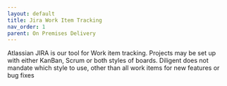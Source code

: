 ```yaml
---
layout: default
title: Jira Work Item Tracking
nav_order: 1
parent: On Premises Delivery
---
```


Atlassian JIRA is our tool for Work item tracking. Projects may be set up with either KanBan, Scrum or both styles of boards. Diligent does not mandate which style to use, other than all work items for new features or bug fixes 